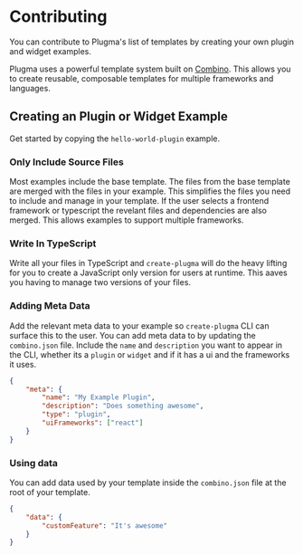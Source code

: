 # Contributing

You can contribute to Plugma's list of templates by creating your own plugin and widget examples.

Plugma uses a powerful template system built on [Combino](https://github.com/gavinmcfarland/combino). This allows you to create reusable, composable templates for multiple frameworks and languages.

## Creating an Plugin or Widget Example

Get started by copying the `hello-world-plugin` example.

### Only Include Source Files

Most examples include the base template. The files from the base template are merged with the files in your example. This simplifies the files you need to include and manage in your template. If the user selects a frontend framework or typescript the revelant files and dependencies are also merged. This allows examples to support multiple frameworks.

### Write In TypeScript

Write all your files in TypeScript and `create-plugma` will do the heavy lifting for you to create a JavaScript only version for users at runtime. This aaves you having to manage two versions of your files.

### Adding Meta Data

Add the  relevant meta data to your example so `create-plugma` CLI can surface this to the user. You can add meta data to by updating the `combino.json` file. Include the `name` and `description` you want to appear in the CLI, whether its a `plugin` or `widget` and if it has a ui and the frameworks it uses.

```json
{
    "meta": {
        "name": "My Example Plugin",
        "description": "Does something awesome",
        "type": "plugin",
        "uiFrameworks": ["react"]
    }
}
```

### Using data

You can add data used by your template inside the `combino.json` file at the root of your template.

```json
{
    "data": {
        "customFeature": "It's awesome"
    }
}
```
